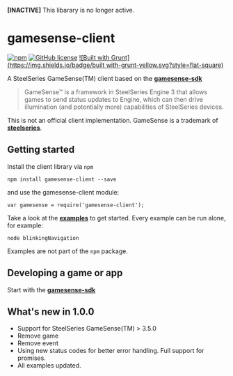 **[INACTIVE]** This libarary is no longer active.

# gamesense-client
[![npm](https://img.shields.io/npm/v/gamesense-client.svg?style=flat-square)](https://www.npmjs.com/package/gamesense-client)
[![GitHub license](https://img.shields.io/badge/license-MIT-blue.svg?style=flat-square)](https://raw.githubusercontent.com/cschuller/gamesense-client/master/LICENSE)
[![Built with Grunt](https://img.shields.io/badge/built with-grunt-yellow.svg?style=flat-square)](http://gruntjs.com/)


A SteelSeries GameSense(TM) client based on the [**gamesense-sdk**](https://github.com/SteelSeries/gamesense-sdk)

> GameSense™ is a framework in SteelSeries Engine 3 that allows games to send status 
> updates to Engine, which can then drive illumination (and potentially more) 
> capabilities of SteelSeries devices. 

This is not an official client implementation. GameSense is a trademark of [**steelseries**](http://steelseries.com/). 

## Getting started

Install the client library via ```npm```

``` npm install gamesense-client --save ```

and use the gamesense-client module:

``` var gamesense = require('gamesense-client'); ```

Take a look at the [**examples**](https://github.com/cschuller/gamesense-client/tree/master/examples) to get started. 
Every example can be run alone, for example:

``` node blinkingNavigation ```

Examples are not part of the ```npm``` package.

## Developing a game or app
 
Start with the [**gamesense-sdk**](https://github.com/SteelSeries/gamesense-sdk) 
 
## What's new in 1.0.0

- Support for SteelSeries GameSense(TM) > 3.5.0
- Remove game 
- Remove event
- Using new status codes for better error handling. Full support for promises.
- All examples updated. 

